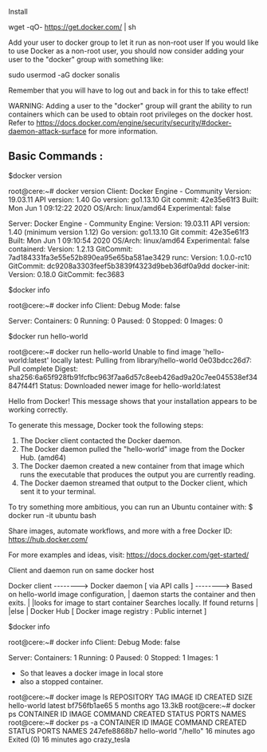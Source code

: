 Install

wget -qO- https://get.docker.com/ | sh

Add your user to docker group to let it run as non-root user
If you would like to use Docker as a non-root user, you should now consider
adding your user to the "docker" group with something like:

  sudo usermod -aG docker sonalis

Remember that you will have to log out and back in for this to take effect!

WARNING: Adding a user to the "docker" group will grant the ability to run
         containers which can be used to obtain root privileges on the
         docker host.
         Refer to https://docs.docker.com/engine/security/security/#docker-daemon-attack-surface
         for more information.

Basic Commands :
----------------
$docker version

root@cere:~# docker version
Client: Docker Engine - Community
 Version:           19.03.11
 API version:       1.40
 Go version:        go1.13.10
 Git commit:        42e35e61f3
 Built:             Mon Jun  1 09:12:22 2020
 OS/Arch:           linux/amd64
 Experimental:      false

Server: Docker Engine - Community
 Engine:
  Version:          19.03.11
  API version:      1.40 (minimum version 1.12)
  Go version:       go1.13.10
  Git commit:       42e35e61f3
  Built:            Mon Jun  1 09:10:54 2020
  OS/Arch:          linux/amd64
  Experimental:     false
 containerd:
  Version:          1.2.13
  GitCommit:        7ad184331fa3e55e52b890ea95e65ba581ae3429
 runc:
  Version:          1.0.0-rc10
  GitCommit:        dc9208a3303feef5b3839f4323d9beb36df0a9dd
 docker-init:
  Version:          0.18.0
  GitCommit:        fec3683



$docker info

root@cere:~# docker info
Client:
 Debug Mode: false

Server:
 Containers: 0
  Running: 0
  Paused: 0
  Stopped: 0
 Images: 0


$docker run hello-world

root@cere:~# docker run hello-world
Unable to find image 'hello-world:latest' locally
latest: Pulling from library/hello-world
0e03bdcc26d7: Pull complete 
Digest: sha256:6a65f928fb91fcfbc963f7aa6d57c8eeb426ad9a20c7ee045538ef34847f44f1
Status: Downloaded newer image for hello-world:latest

Hello from Docker!
This message shows that your installation appears to be working correctly.

To generate this message, Docker took the following steps:
 1. The Docker client contacted the Docker daemon.
 2. The Docker daemon pulled the "hello-world" image from the Docker Hub.
    (amd64)
 3. The Docker daemon created a new container from that image which runs the
    executable that produces the output you are currently reading.
 4. The Docker daemon streamed that output to the Docker client, which sent it
    to your terminal.

To try something more ambitious, you can run an Ubuntu container with:
 $ docker run -it ubuntu bash

Share images, automate workflows, and more with a free Docker ID:
 https://hub.docker.com/

For more examples and ideas, visit:
 https://docs.docker.com/get-started/



Client and daemon run on same docker host

Docker client --------> Docker daemon [ via API calls ] --------> Based on hello-world image configuration,
                              |                                    daemon starts the container and then exits.
                              |
                              |looks for image to start container
                      Searches locally. If found returns
                              |
                              |else
                              |
            Docker Hub [ Docker image registry : Public internet ]




$docker info

root@cere:~# docker info
Client:
 Debug Mode: false

Server:
 Containers: 1
  Running: 0
  Paused: 0
  Stopped: 1
 Images: 1


 - So that leaves a docker image in local store
 - also a stopped container.

root@cere:~# docker image ls
REPOSITORY          TAG                 IMAGE ID            CREATED             SIZE
hello-world         latest              bf756fb1ae65        5 months ago        13.3kB
root@cere:~# docker ps
CONTAINER ID        IMAGE               COMMAND             CREATED             STATUS              PORTS               NAMES
root@cere:~# docker ps -a
CONTAINER ID        IMAGE               COMMAND             CREATED             STATUS                      PORTS               NAMES
247efe8868b7        hello-world         "/hello"            16 minutes ago      Exited (0) 16 minutes ago                       crazy_tesla

